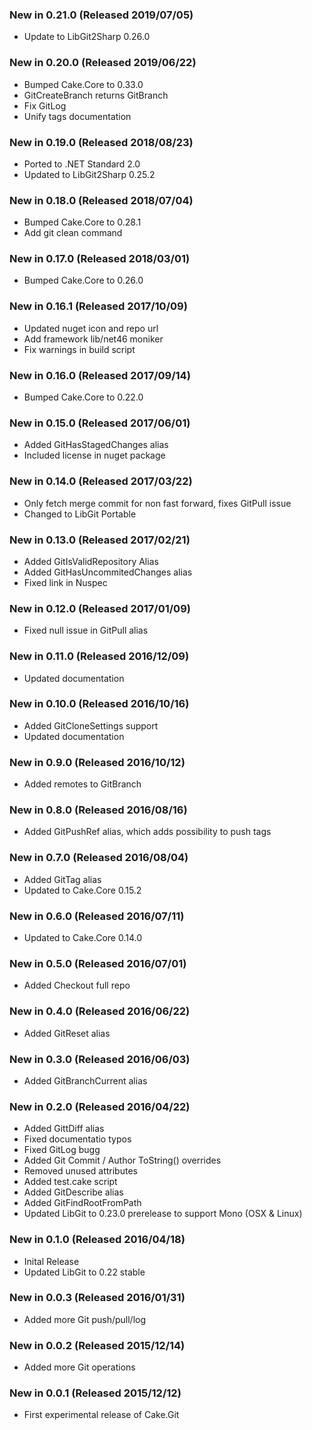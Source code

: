 ### New in 0.21.0 (Released 2019/07/05)

* Update to LibGit2Sharp 0.26.0

### New in 0.20.0 (Released 2019/06/22)

* Bumped Cake.Core to 0.33.0
* GitCreateBranch returns GitBranch
* Fix GitLog
* Unify tags documentation

### New in 0.19.0 (Released 2018/08/23)

* Ported to .NET Standard 2.0
* Updated to LibGit2Sharp 0.25.2

### New in 0.18.0 (Released 2018/07/04)

* Bumped Cake.Core to 0.28.1
* Add git clean command

### New in 0.17.0 (Released 2018/03/01)

* Bumped Cake.Core to 0.26.0

### New in 0.16.1 (Released 2017/10/09)

* Updated nuget icon and repo url
* Add framework lib/net46 moniker
* Fix warnings in build script

### New in 0.16.0 (Released 2017/09/14)

* Bumped Cake.Core to 0.22.0

### New in 0.15.0 (Released 2017/06/01)

* Added GitHasStagedChanges alias
* Included license in nuget package

### New in 0.14.0 (Released 2017/03/22)

* Only fetch merge commit for non fast forward, fixes GitPull issue
* Changed to LibGit Portable

### New in 0.13.0 (Released 2017/02/21)

* Added GitIsValidRepository Alias
* Added GitHasUncommitedChanges alias
* Fixed link in Nuspec

### New in 0.12.0 (Released 2017/01/09)

* Fixed null issue in GitPull alias

### New in 0.11.0 (Released 2016/12/09)

* Updated documentation

### New in 0.10.0 (Released 2016/10/16)

* Added GitCloneSettings support
* Updated documentation

### New in 0.9.0 (Released 2016/10/12)

* Added remotes to GitBranch

### New in 0.8.0 (Released 2016/08/16)

* Added GitPushRef alias, which adds possibility to push tags

### New in 0.7.0 (Released 2016/08/04)

* Added GitTag alias
* Updated to Cake.Core 0.15.2

### New in 0.6.0 (Released 2016/07/11)

* Updated to Cake.Core 0.14.0

### New in 0.5.0 (Released 2016/07/01)

* Added Checkout full repo

### New in 0.4.0 (Released 2016/06/22)

* Added GitReset alias

### New in 0.3.0 (Released 2016/06/03)

* Added GitBranchCurrent alias

### New in 0.2.0 (Released 2016/04/22)

* Added GittDiff alias
* Fixed documentatio typos
* Fixed GitLog bugg
* Added Git Commit / Author ToString() overrides
* Removed unused attributes
* Added test.cake script
* Added GitDescribe alias
* Added GitFindRootFromPath
* Updated LibGit to 0.23.0 prerelease to support Mono (OSX & Linux)

### New in 0.1.0 (Released 2016/04/18)

* Inital Release
* Updated LibGit to 0.22 stable

### New in 0.0.3 (Released 2016/01/31)

* Added more Git push/pull/log

### New in 0.0.2 (Released 2015/12/14)

* Added more Git operations

### New in 0.0.1 (Released 2015/12/12)

* First experimental release of Cake.Git